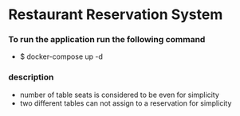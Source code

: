 # Restaurant Reservation System

### To run the application run the following command
- $ docker-compose up -d

### description
- number of table seats is considered to be even for simplicity
- two different tables can not assign to a reservation for simplicity